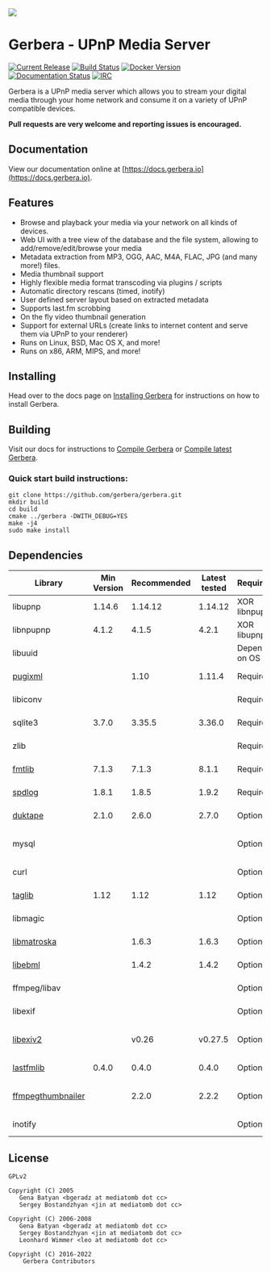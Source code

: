 <img src="https://github.com/gerbera/gerbera/blob/master/artwork/logo-horiz.png?raw=true" />

# Gerbera - UPnP Media Server

 [![Current Release](https://img.shields.io/github/release/gerbera/gerbera.svg?style=for-the-badge)](https://github.com/gerbera/gerbera/releases/latest) [![Build Status](https://img.shields.io/github/workflow/status/gerbera/gerbera/CI%20validation?style=for-the-badge)](https://github.com/gerbera/gerbera/actions?query=workflow%3A%22CI+validation%22+branch%3Amaster) [![Docker Version](https://img.shields.io/docker/v/gerbera/gerbera?color=teal&label=docker&logoColor=white&sort=semver&style=for-the-badge)](https://hub.docker.com/r/gerbera/gerbera/tags?name=1.) [![Documentation Status](https://img.shields.io/readthedocs/gerbera?style=for-the-badge)](http://docs.gerbera.io/en/stable/?badge=stable) [![IRC](https://img.shields.io/badge/IRC-on%20libera.chat-orange.svg?style=for-the-badge)](https://web.libera.chat/?channels=#gerbera)

Gerbera is a UPnP media server which allows you to stream your digital media through your home network and consume it on a variety of UPnP compatible devices.

**Pull requests are very welcome and reporting issues is encouraged.**

## Documentation
View our documentation online at [https://docs.gerbera.io](https://docs.gerbera.io).

## Features
* Browse and playback your media via your network on all kinds of devices.
* Web UI with a tree view of the database and the file system, allowing to add/remove/edit/browse your media
* Metadata extraction from MP3, OGG, AAC, M4A, FLAC, JPG (and many more!) files.
* Media thumbnail support
* Highly flexible media format transcoding via plugins / scripts
* Automatic directory rescans (timed, inotify)
* User defined server layout based on extracted metadata
* Supports last.fm scrobbing
* On the fly video thumbnail generation
* Support for external URLs (create links to internet content and serve them via UPnP to your renderer)
* Runs on Linux, BSD, Mac OS X, and more!
* Runs on x86, ARM, MIPS, and more!

## Installing
Head over to the docs page on [Installing Gerbera](https://docs.gerbera.io/en/stable/install.html) for instructions on
how to install Gerbera.

## Building
Visit our docs for instructions to [Compile Gerbera](https://docs.gerbera.io/en/stable/compile.html) or [Compile latest Gerbera](https://docs.gerbera.io/en/latest/compile.html).

### Quick start build instructions:
```
git clone https://github.com/gerbera/gerbera.git
mkdir build
cd build
cmake ../gerbera -DWITH_DEBUG=YES
make -j4
sudo make install
```

## Dependencies

| Library       | Min Version   | Recommended   | Latest tested | Required?     | Note                       | Default  |
|---------------|---------------|---------------|---------------|---------------|----------------------------|----------|
| libupnp       | 1.14.6        | 1.14.12       | 1.14.12       | XOR libnpupnp | [pupnp]                    |          |
| libnpupnp     | 4.1.2         | 4.1.5         | 4.2.1         | XOR libupnp   | [npupnp]                   | Disabled |
| libuuid       |               |               |               | Depends on OS | Not required on \*BSD      |          |
| [pugixml]     |               | 1.10          | 1.11.4        | Required      | XML file and data support  |          |
| libiconv      |               |               |               | Required      | Charset conversion         |          |
| sqlite3       | 3.7.0         | 3.35.5        | 3.36.0        | Required      | Database storage           |          |
| zlib          |               |               |               | Required      | Data compression           |          |
| [fmtlib]      | 7.1.3         | 7.1.3         | 8.1.1         | Required      | Fast string formatting     |          |
| [spdlog]      | 1.8.1         | 1.8.5         | 1.9.2         | Required      | Runtime logging            |          |
| [duktape]     | 2.1.0         | 2.6.0         | 2.7.0         | Optional      | Scripting Support          | Enabled  |
| mysql         |               |               |               | Optional      | Alternate database storage | Disabled |
| curl          |               |               |               | Optional      | Enables web services       | Enabled  |
| [taglib]      | 1.12          | 1.12          | 1.12          | Optional      | Audio tag support          | Enabled  |
| libmagic      |               |               |               | Optional      | File type detection        | Enabled  |
| [libmatroska] |               | 1.6.3         | 1.6.3         | Optional      | MKV metadata               | Enabled  |
| [libebml]     |               | 1.4.2         | 1.4.2         | Optional      | requird by [libmatroska]   | Enabled  |
| ffmpeg/libav  |               |               |               | Optional      | File metadata              | Disabled |
| libexif       |               |               |               | Optional      | JPEG Exif metadata         | Enabled  |
| [libexiv2]    |               | v0.26         | v0.27.5       | Optional      | Exif, IPTC, XMP metadata   | Disabled |
| [lastfmlib]   | 0.4.0         | 0.4.0         | 0.4.0         | Optional      | Enables scrobbling         | Disabled |
| [ffmpegthumbnailer] |         | 2.2.0         | 2.2.2         | Optional      | Generate video thumbnails  | Disabled |
| inotify       |               |               |               | Optional      | Efficient file monitoring  | Enabled  |


## License

    GPLv2

    Copyright (C) 2005
       Gena Batyan <bgeradz at mediatomb dot cc>
       Sergey Bostandzhyan <jin at mediatomb dot cc>

    Copyright (C) 2006-2008
       Gena Batyan <bgeradz at mediatomb dot cc>
       Sergey Bostandzhyan <jin at mediatomb dot cc>
       Leonhard Wimmer <leo at mediatomb dot cc>

    Copyright (C) 2016-2022
        Gerbera Contributors

[Docker Hub]: https://hub.docker.com/r/gerbera/gerbera
[duktape]: http://duktape.org
[ffmpegthumbnailer]: https://github.com/dirkvdb/ffmpegthumbnailer
[fmtlib]: https://github.com/fmtlib/fmt
[lastfmlib]: https://github.com/dirkvdb/lastfmlib
[libebml]: https://github.com/Matroska-Org/libebml
[libexiv2]: https://github.com/Exiv2llibexiv2
[libmatroska]: https://github.com/Matroska-Org/libmatroska
[npupnp]: https://www.lesbonscomptes.com/upmpdcli/npupnp-doc/libnpupnp.html
[pugixml]: https://github.com/zeux/pugixml
[pupnp]: https://github.com/pupnp/pupnp
[spdlog]: https://github.com/gabime/spdlog
[taglib]: http://taglib.org/
